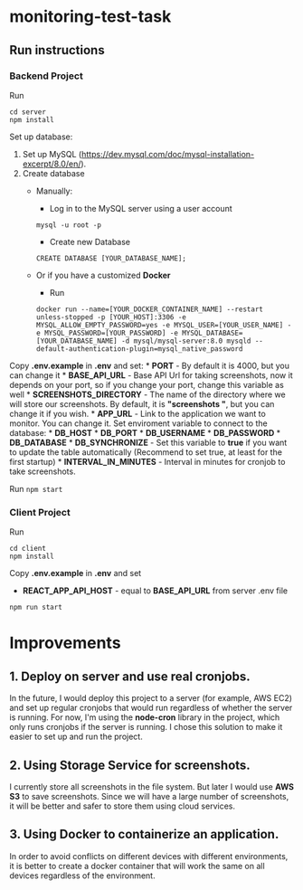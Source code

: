 # monitoring-test-task
## Run instructions
### Backend Project

Run

```
cd server
npm install
```

Set up database:

1. Set up MySQL (https://dev.mysql.com/doc/mysql-installation-excerpt/8.0/en/).
2. Create database
    - Manually:
        - Log in to the MySQL server using a user account

        ```
        mysql -u root -p
        ```
        - Create new Database
        
        ```
        CREATE DATABASE [YOUR_DATABASE_NAME];
        ```
    - Or if you have a customized **Docker**
        - Run 
        ```
        docker run --name=[YOUR_DOCKER_CONTAINER_NAME] --restart unless-stopped -p [YOUR_HOST]:3306 -e MYSQL_ALLOW_EMPTY_PASSWORD=yes -e MYSQL_USER=[YOUR_USER_NAME] -e MYSQL_PASSWORD=[YOUR_PASSWORD] -e MYSQL_DATABASE=[YOUR_DATABASE_NAME] -d mysql/mysql-server:8.0 mysqld --default-authentication-plugin=mysql_native_password
        ```

Copy **.env.example** in **.env** and set:
    * **PORT** - By default it is 4000, but you can change it
    * **BASE_API_URL** - Base API Url for taking screenshots, now it depends on your port, so if you change your port, change this variable as well
    * **SCREENSHOTS_DIRECTORY** - The name of the directory where we will store our screenshots. By default, it is **"screenshots "**, but you can change it if you wish.
    * **APP_URL** - Link to the application we want to monitor. You can change it.
    Set enviroment variable to connect to the database:
    * **DB_HOST**
    * **DB_PORT**
    * **DB_USERNAME**
    * **DB_PASSWORD**
    * **DB_DATABASE**
    * **DB_SYNCHRONIZE** - Set this variable to **true** if you want to update the table automatically (Recommend to set true, at least for the first startup)
    * **INTERVAL_IN_MINUTES** - Interval in minutes for cronjob to take screenshots.

Run
```npm start```

### Client Project

Run

```
cd client
npm install
```

Copy **.env.example** in **.env** and set 
* **REACT_APP_API_HOST** - equal to **BASE_API_URL** from server .env file

```npm run start```

# Improvements

## 1. Deploy on server and use real cronjobs.
In the future, I would deploy this project to a server (for example, AWS EC2) and set up regular cronjobs that would run regardless of whether the server is running. 
For now, I'm using the **node-cron** library in the project, which only runs cronjobs if the server is running. I chose this solution to make it easier to set up and run the project.

## 2. Using Storage Service for screenshots.
I currently store all screenshots in the file system.
But later I would use **AWS S3** to save screenshots. Since we will have a large number of screenshots, it will be better and safer to store them using cloud services.

## 3. Using Docker to containerize an application. 
In order to avoid conflicts on different devices with different environments, it is better to create a docker container that will work the same on all devices regardless of the environment.